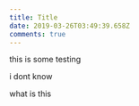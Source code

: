 ```yaml
---
title: Title
date: 2019-03-26T03:49:39.658Z
comments: true
---
```

this is some testing

i dont know

what is this
